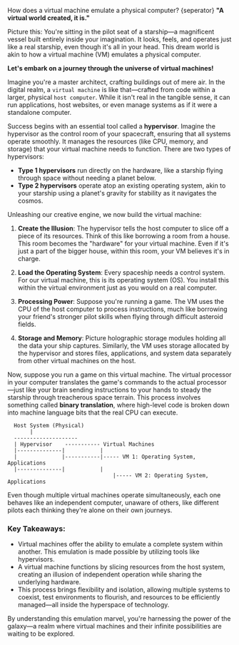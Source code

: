 How does a virtual machine emulate a physical computer?
{seperator}
**"A virtual world created, it is."**

Picture this: You're sitting in the pilot seat of a starship—a magnificent vessel built entirely inside your imagination. It looks, feels, and operates just like a real starship, even though it's all in your head. This dream world is akin to how a virtual machine (VM) emulates a physical computer. 

**Let's embark on a journey through the universe of virtual machines!**

Imagine you're a master architect, crafting buildings out of mere air. In the digital realm, a `virtual machine` is like that—crafted from code within a larger, physical `host computer`. While it isn't real in the tangible sense, it can run applications, host websites, or even manage systems as if it were a standalone computer.

Success begins with an essential tool called a **hypervisor**. Imagine the hypervisor as the control room of your spacecraft, ensuring that all systems operate smoothly. It manages the resources (like CPU, memory, and storage) that your virtual machine needs to function. There are two types of hypervisors:

- **Type 1 hypervisors** run directly on the hardware, like a starship flying through space without needing a planet below.
- **Type 2 hypervisors** operate atop an existing operating system, akin to your starship using a planet's gravity for stability as it navigates the cosmos.

Unleashing our creative engine, we now build the virtual machine:

1. **Create the Illusion**: The hypervisor tells the host computer to slice off a piece of its resources. Think of this like borrowing a room from a house. This room becomes the "hardware" for your virtual machine. Even if it's just a part of the bigger house, within this room, your VM believes it's in charge.

2. **Load the Operating System**: Every spaceship needs a control system. For our virtual machine, this is its operating system (OS). You install this within the virtual environment just as you would on a real computer.

3. **Processing Power**: Suppose you're running a game. The VM uses the CPU of the host computer to process instructions, much like borrowing your friend's stronger pilot skills when flying through difficult asteroid fields.

4. **Storage and Memory**: Picture holographic storage modules holding all the data your ship captures. Similarly, the VM uses storage allocated by the hypervisor and stores files, applications, and system data separately from other virtual machines on the host.

Now, suppose you run a game on this virtual machine. The virtual processor in your computer translates the game's commands to the actual processor—just like your brain sending instructions to your hands to steady the starship through treacherous space terrain. This process involves something called **binary translation**, where high-level code is broken down into machine language bits that the real CPU can execute.

```
  Host System (Physical)
       |
  --------------------     
  | Hypervisor    ----------- Virtual Machines
  |--------------|           |    
  |              |-----------|----- VM 1: Operating System, Applications
  |--------------|           |        
                                 |----- VM 2: Operating System, Applications
```

Even though multiple virtual machines operate simultaneously, each one behaves like an independent computer, unaware of others, like different pilots each thinking they're alone on their own journeys.

### Key Takeaways:

- Virtual machines offer the ability to emulate a complete system within another. This emulation is made possible by utilizing tools like hypervisors.
- A virtual machine functions by slicing resources from the host system, creating an illusion of independent operation while sharing the underlying hardware.
- This process brings flexibility and isolation, allowing multiple systems to coexist, test environments to flourish, and resources to be efficiently managed—all inside the hyperspace of technology.

By understanding this emulation marvel, you're harnessing the power of the galaxy—a realm where virtual machines and their infinite possibilities are waiting to be explored.